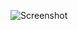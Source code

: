 ![Screenshot](https://raw.githubusercontent.com/Cryakl/Ultimate-RAT-Collection/refs/heads/main/PlasmaRat/Plasma%20RAT%201.6/Screenshot.png)
